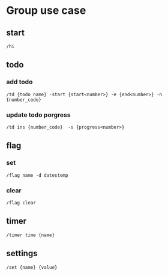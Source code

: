 
# Group use case

## start
`/hi`

## todo

### add todo
`/td {todo name} -start {start<number>} -e {end<number>} -n {number_code}`

### update todo porgress
`/td ins {number_code}  -s {progress<number>}`

## flag

### set
`/flag name -d datestemp`

### clear
`/flag clear`

## timer
`/timer time {name}`

## settings
`/set {name} {value}`
